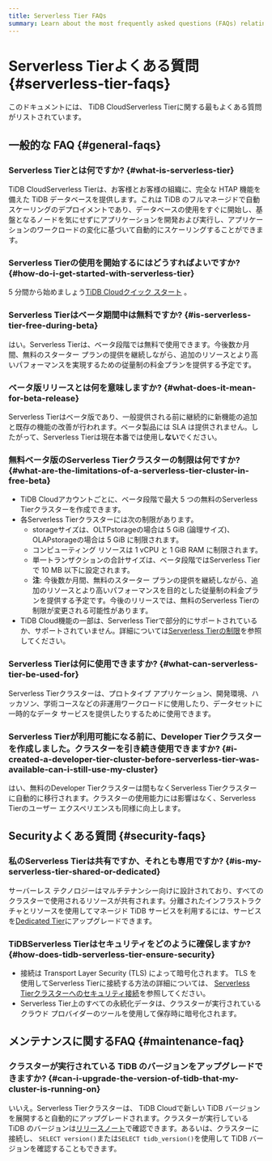 ```yaml
---
title: Serverless Tier FAQs
summary: Learn about the most frequently asked questions (FAQs) relating to TiDB Cloud Serverless Tier.
---
```


# Serverless Tierよくある質問 {#serverless-tier-faqs}

<!-- markdownlint-disable MD026 -->

このドキュメントには、 TiDB CloudServerless Tierに関する最もよくある質問がリストされています。

## 一般的な FAQ {#general-faqs}

### Serverless Tierとは何ですか? {#what-is-serverless-tier}

TiDB CloudServerless Tierは、お客様とお客様の組織に、完全な HTAP 機能を備えた TiDB データベースを提供します。これは TiDB のフルマネージドで自動スケーリングのデプロイメントであり、データベースの使用をすぐに開始し、基盤となるノードを気にせずにアプリケーションを開発および実行し、アプリケーションのワークロードの変化に基づいて自動的にスケーリングすることができます。

### Serverless Tierの使用を開始するにはどうすればよいですか? {#how-do-i-get-started-with-serverless-tier}

5 分間から始めましょう[TiDB Cloudクイック スタート](/tidb-cloud/tidb-cloud-quickstart.md) 。

### Serverless Tierはベータ期間中は無料ですか? {#is-serverless-tier-free-during-beta}

はい。Serverless Tierは、ベータ段階では無料で使用できます。今後数か月間、無料のスターター プランの提供を継続しながら、追加のリソースとより高いパフォーマンスを実現するための従量制の料金プランを提供する予定です。

### ベータ版リリースとは何を意味しますか? {#what-does-it-mean-for-beta-release}

Serverless Tierはベータ版であり、一般提供される前に継続的に新機能の追加と既存の機能の改善が行われます。ベータ製品には SLA は提供されません。したがって、Serverless Tierは現在本番では使用し**ない**でください。

### 無料ベータ版のServerless Tierクラスターの制限は何ですか? {#what-are-the-limitations-of-a-serverless-tier-cluster-in-free-beta}

-   TiDB Cloudアカウントごとに、ベータ段階で最大 5 つの無料のServerless Tierクラスターを作成できます。
-   各Serverless Tierクラスターには次の制限があります。
    -   storageサイズは、OLTPstorageの場合は 5 GiB (論理サイズ)、OLAPstorageの場合は 5 GiB に制限されます。
    -   コンピューティング リソースは 1 vCPU と 1 GiB RAM に制限されます。
    -   単一トランザクションの合計サイズは、ベータ段階ではServerless Tierで 10 MB 以下に設定されます。
    -   **注**: 今後数か月間、無料のスターター プランの提供を継続しながら、追加のリソースとより高いパフォーマンスを目的とした従量制の料金プランを提供する予定です。今後のリリースでは、無料のServerless Tierの制限が変更される可能性があります。
-   TiDB Cloud機能の一部は、Serverless Tierで部分的にサポートされているか、サポートされていません。詳細については[Serverless Tierの制限](/tidb-cloud/serverless-tier-limitations.md)を参照してください。

### Serverless Tierは何に使用できますか? {#what-can-serverless-tier-be-used-for}

Serverless Tierクラスターは、プロトタイプ アプリケーション、開発環境、ハッカソン、学術コースなどの非運用ワークロードに使用したり、データセットに一時的なデータ サービスを提供したりするために使用できます。

### Serverless Tierが利用可能になる前に、Developer Tierクラスターを作成しました。クラスターを引き続き使用できますか? {#i-created-a-developer-tier-cluster-before-serverless-tier-was-available-can-i-still-use-my-cluster}

はい、無料のDeveloper Tierクラスターは間もなくServerless Tierクラスターに自動的に移行されます。クラスターの使用能力には影響はなく、Serverless Tierのユーザー エクスペリエンスも同様に向上します。

## Securityよくある質問 {#security-faqs}

### 私のServerless Tierは共有ですか、それとも専用ですか? {#is-my-serverless-tier-shared-or-dedicated}

サーバーレス テクノロジーはマルチテナンシー向けに設計されており、すべてのクラスターで使用されるリソースが共有されます。分離されたインフラストラクチャとリソースを使用してマネージド TiDB サービスを利用するには、サービスを[Dedicated Tier](/tidb-cloud/select-cluster-tier.md#dedicated-tier)にアップグレードできます。

### TiDBServerless Tierはセキュリティをどのように確保しますか? {#how-does-tidb-serverless-tier-ensure-security}

-   接続は Transport Layer Security (TLS) によって暗号化されます。 TLS を使用してServerless Tierに接続する方法の詳細については、 [Serverless Tierクラスターへのセキュリティ接続](/tidb-cloud/secure-connections-to-serverless-tier-clusters.md)を参照してください。
-   Serverless Tier上のすべての永続化データは、クラスターが実行されているクラウド プロバイダーのツールを使用して保存時に暗号化されます。

## メンテナンスに関するFAQ {#maintenance-faq}

### クラスターが実行されている TiDB のバージョンをアップグレードできますか? {#can-i-upgrade-the-version-of-tidb-that-my-cluster-is-running-on}

いいえ。Serverless Tierクラスターは、 TiDB Cloudで新しい TiDB バージョンを展開すると自動的にアップグレードされます。クラスターが実行している TiDB のバージョンは[リリースノート](https://docs.pingcap.com/tidbcloud/tidb-cloud-release-notes)で確認できます。あるいは、クラスターに接続し、 `SELECT version()`または`SELECT tidb_version()`を使用して TiDB バージョンを確認することもできます。
